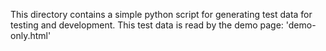 This directory contains a simple python script for generating 
test data for testing and development. This test data is read by the
demo page: 'demo-only.html'

